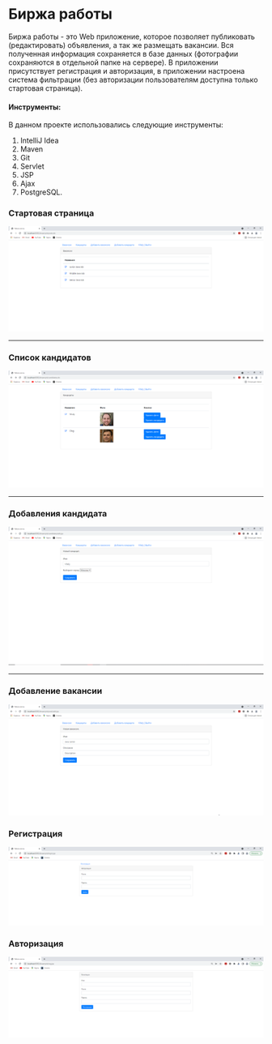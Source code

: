Биржа работы
=============

Биржа работы - это Web приложение, которое позволяет публиковать (редактировать) объявления, а так же размещать вакансии. Вся полученная информация сохраняется в базе данных (фотографии сохраняются в отдельной папке на сервере). В приложении присутствует регистрация и авторизация, в приложении настроена система фильтрации (без авторизации пользователям доступна только стартовая страница). 

#### Инструменты:
В данном проекте использовались следующие инструменты:    
1) IntelliJ Idea    
2) Maven    
4) Git    
5) Servlet 
6) JSP
7) Ajax   
6) PostgreSQL.      
### Стартовая страница
![ScreenShot](images/main_view.png)
____

### Список кандидатов
![ScreenShot](images/candidates.png)
____

### Добавления кандидата
![ScreenShot](images/create_candidate.png)
____

### Добавление вакансии
![ScreenShot](images/create_post.png)

### Регистрация
![ScreenShot](images/authorization.png)

### Авторизация
![ScreenShot](images/registration.png)
